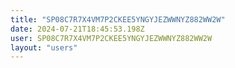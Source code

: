 ```yaml
---
title: "SP08C7R7X4VM7P2CKEE5YNGYJEZWWNYZ882WW2W"
date: 2024-07-21T18:45:53.198Z
user: SP08C7R7X4VM7P2CKEE5YNGYJEZWWNYZ882WW2W
layout: "users"
---
```

    